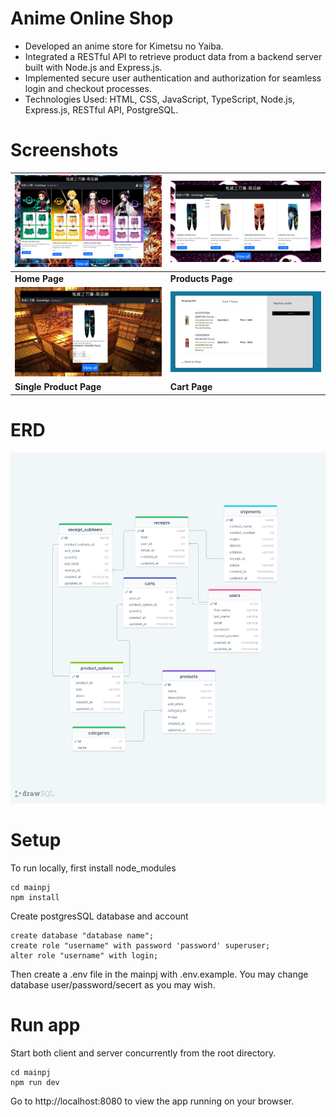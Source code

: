 # Anime Online Shop
* Developed an anime store for Kimetsu no Yaiba.
* Integrated a RESTful API to retrieve product data from a backend server built with Node.js and Express.js.
* Implemented secure user authentication and authorization for seamless login and checkout processes.
* Technologies Used: HTML, CSS, JavaScript, TypeScript, Node.js, Express.js, RESTful API, PostgreSQL.
# Screenshots
| ![Home Page](screenshots/home.png)                       | ![Products Page](screenshots/products.png)              |
| -------------------------------------------------------- | ------------------------------------------------------- |
| **Home Page**                                            | **Products Page**                                       |
| ![Single Product Page](screenshots/single-product.png)          | ![Cart Page](screenshots/cart.png)                      |
| **Single Product Page**                                  | **Cart Page**                                           |

# ERD
 ![ERD](ERD.png)
# Setup
To run locally, first install node_modules
```
cd mainpj
npm install
```
Create postgresSQL database and account
```
create database "database name";
create role "username" with password 'password' superuser;
alter role "username" with login;
```
Then create a .env file in the mainpj with .env.example. You may change database user/password/secert as you may wish.
# Run app
Start both client and server concurrently from the root directory.
```
cd mainpj
npm run dev
```
Go to http://localhost:8080 to view the app running on your browser.